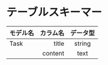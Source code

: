 # テーブルスキーマー




|  モデル名   | カラム名      |   データ型    |
|:-----------|------------:|:------------:|
|   Task     |   title     |    string    |
|            |    content  |     text     |

